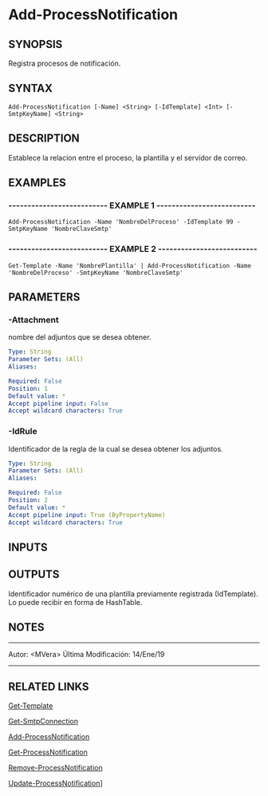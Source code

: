 # Add-ProcessNotification

## SYNOPSIS
Registra procesos de notificación.

## SYNTAX

```
Add-ProcessNotification [-Name] <String> [-IdTemplate] <Int> [-SmtpKeyName] <String>
```

## DESCRIPTION
Establece la relacion entre el proceso, la plantilla y el servidor de correo.

## EXAMPLES

### -------------------------- EXAMPLE 1 --------------------------
```
Add-ProcessNotification -Name 'NombreDelProceso' -IdTemplate 99 -SmtpKeyName 'NombreClaveSmtp'
```

### -------------------------- EXAMPLE 2 --------------------------
```
Get-Template -Name 'NombrePlantilla' | Add-ProcessNotification -Name 'NombreDelProceso' -SmtpKeyName 'NombreClaveSmtp'
```

## PARAMETERS

### -Attachment
nombre del adjuntos que se desea obtener.

```yaml
Type: String
Parameter Sets: (All)
Aliases: 

Required: False
Position: 1
Default value: *
Accept pipeline input: False
Accept wildcard characters: True
```

### -IdRule
Identificador de la regla de la cual se desea obtener los adjuntos.

```yaml
Type: String
Parameter Sets: (All)
Aliases: 

Required: False
Position: 2
Default value: *
Accept pipeline input: True (ByPropertyName)
Accept wildcard characters: True
```

## INPUTS

## OUTPUTS
Identificador numérico de una plantilla previamente registrada (IdTemplate). Lo puede recibir en forma de HashTable.
## NOTES
---------------------------------------------------------
Autor: \<MVera\>
Última Modificación: 14/Ene/19

---------------------------------------------------------

## RELATED LINKS
[Get-Template](Get-Template.md)

[Get-SmtpConnection](Get-SmtpConnection.md)

[Add-ProcessNotification](Add-ProcessNotification.md)

[Get-ProcessNotification](Get-ProcessNotification.md)

[Remove-ProcessNotification](Remove-ProcessNotification.md)

[Update-ProcessNotification](Update-ProcessNotification.md)]
